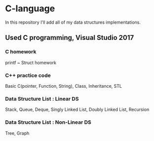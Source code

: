 # C-language
In this repository I'll add all of my data structures implementations.

## Used C programming, Visual Studio 2017

### C homework
printf ~ Struct homework

### C++ practice code
Basic C(pointer, Function, String), Class, Inheritance, STL

### Data Structure List : Linear DS
Stack, Queue, Deque, Singly Linked List, Doubly Linked List, Recursion

### Data Structure List : Non-Linear DS
Tree, Graph
